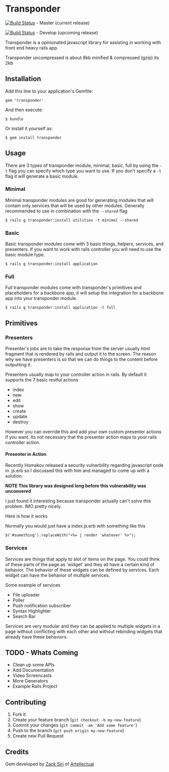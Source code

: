 # Transponder
[![Build Status](https://travis-ci.org/artellectual/transponder.png?branch=master)](https://travis-ci.org/artellectual/transponder) - Master (current release)

[![Build Status](https://travis-ci.org/artellectual/transponder.png?branch=develop)](https://travis-ci.org/artellectual/transponder) - Develop (upcoming release)

Transponder is a opinionated javascript library for assisting in working with front end heavy rails app.

Transponder uncompressed is about 8kb minified & compressed (gzip) its 2kb

## Installation

Add this line to your application's Gemfile:

    gem 'transponder'

And then execute:

    $ bundle

Or install it yourself as:

    $ gem install transponder

## Usage
There are 3 types of transponder module, minimal, basic, full by using the ```-t``` flag you can specify which type you want to use. If you don't specify a ```-t``` flag it will generate a basic module.

### Minimal
Minimal transponder modules are good for generating modules that will contain only services that will be used by other modules. Generally recommended to use in combination with the ```--shared``` flag

    $ rails g transponder:install utilities -t minimal --shared

### Basic
Basic transponder modules come with 3 basic things, helpers, services, and presenters. If you want to work with rails controller you will need to use the basic module type.

    $ rails g transponder:install application

### Full
Full transponder modules come with transponder's primitives and placeholders for a backbone app, it will setup the integration for a backbone app into your transponder module.

    $ rails g transponder:install application -t full

## Primitives

### Presenters
Presenter's jobs are to take the response from the server usually html fragment that is rendered by rails and output it to the screen. The reason why we have presenters is so that we can do things to the content before outputting it.

Presenters usually map to your controller action in rails. By default it supports the 7 basic restful actions 

+ index
+ new
+ edit
+ show
+ create
+ update
+ destroy

However you can override this and add your own custom presenter actions if you want. Its not necessary that the presenter action maps to your rails controller action.

#### Presenter in Action
Recently Homakov released a security vulnerbility regarding javascript code in .js.erb so I discussed this with him and managed to come up with a solution. 

**NOTE This library was designed long before this vulnerability was unconvered** 

I just found it interesting because transponder actually can't solve this problem. IMO pretty nicely. 

Here is how it works

Normally you would just have a index.js.erb with something like this
```
$('#something').replaceWith("<%= j render 'whatever' %>");
```

### Services
Services are things that apply to alot of items on the page. You could think of these parts of the page as 'widget' and they all have a certain kind of behavior. The behavior of these widgets can be defined by services. Each widget can have the behavior of multiple services.

Some example of services

+ File uploader
+ Poller
+ Push notification subscriber
+ Syntax Highlighter
+ Search Bar

Services are very modular and they can be applied to multiple widgets in a page without conflicting with each other and without rebinding widgets that already have these behaviors.


## TODO - Whats Coming

  + Clean up some APIs
  + Add Documentation
  + Video Screencasts
  + More Generators
  + Example Rails Project

## Contributing

1. Fork it
2. Create your feature branch (`git checkout -b my-new-feature`)
3. Commit your changes (`git commit -am 'Add some feature'`)
4. Push to the branch (`git push origin my-new-feature`)
5. Create new Pull Request

## Credits
Gem developed by [Zack Siri](http://github.com/zacksiri) of [Artellectual](http://www.artellectual.com)

